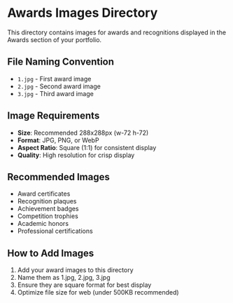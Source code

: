# Awards Images Directory

This directory contains images for awards and recognitions displayed in the Awards section of your portfolio.

## File Naming Convention

- `1.jpg` - First award image
- `2.jpg` - Second award image  
- `3.jpg` - Third award image

## Image Requirements

- **Size**: Recommended 288x288px (w-72 h-72)
- **Format**: JPG, PNG, or WebP
- **Aspect Ratio**: Square (1:1) for consistent display
- **Quality**: High resolution for crisp display

## Recommended Images

- Award certificates
- Recognition plaques
- Achievement badges
- Competition trophies
- Academic honors
- Professional certifications

## How to Add Images

1. Add your award images to this directory
2. Name them as 1.jpg, 2.jpg, 3.jpg
3. Ensure they are square format for best display
4. Optimize file size for web (under 500KB recommended)
